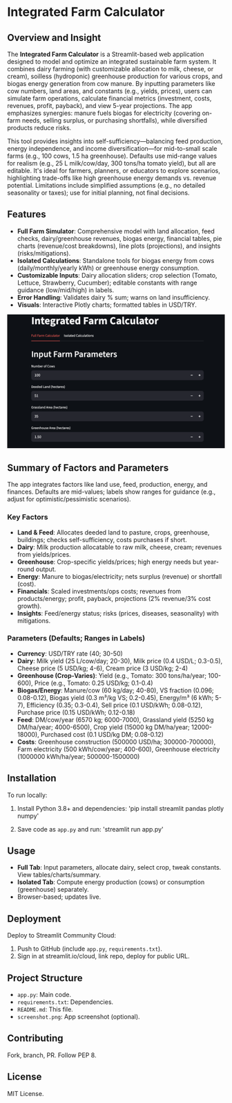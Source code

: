 # Integrated Farm Calculator

## Overview and Insight
The **Integrated Farm Calculator** is a Streamlit-based web application designed to model and optimize an integrated sustainable farm system. It combines dairy farming (with customizable allocation to milk, cheese, or cream), soilless (hydroponic) greenhouse production for various crops, and biogas energy generation from cow manure. By inputting parameters like cow numbers, land areas, and constants (e.g., yields, prices), users can simulate farm operations, calculate financial metrics (investment, costs, revenues, profit, payback), and view 5-year projections. The app emphasizes synergies: manure fuels biogas for electricity (covering on-farm needs, selling surplus, or purchasing shortfalls), while diversified products reduce risks.

This tool provides insights into self-sufficiency—balancing feed production, energy independence, and income diversification—for mid-to-small scale farms (e.g., 100 cows, 1.5 ha greenhouse). Defaults use mid-range values for realism (e.g., 25 L milk/cow/day, 300 tons/ha tomato yield), but all are editable. It's ideal for farmers, planners, or educators to explore scenarios, highlighting trade-offs like high greenhouse energy demands vs. revenue potential. Limitations include simplified assumptions (e.g., no detailed seasonality or taxes); use for initial planning, not final decisions.

## Features
- **Full Farm Simulator**: Comprehensive model with land allocation, feed checks, dairy/greenhouse revenues, biogas energy, financial tables, pie charts (revenue/cost breakdowns), line plots (projections), and insights (risks/mitigations).
- **Isolated Calculations**: Standalone tools for biogas energy from cows (daily/monthly/yearly kWh) or greenhouse energy consumption.
- **Customizable Inputs**: Dairy allocation sliders; crop selection (Tomato, Lettuce, Strawberry, Cucumber); editable constants with range guidance (low/mid/high) in labels.
- **Error Handling**: Validates dairy % sum; warns on land insufficiency.
- **Visuals**: Interactive Plotly charts; formatted tables in USD/TRY.

![Screenshot of the App](figures/screenshot.png)

## Summary of Factors and Parameters
The app integrates factors like land use, feed, production, energy, and finances. Defaults are mid-values; labels show ranges for guidance (e.g., adjust for optimistic/pessimistic scenarios).

### Key Factors
- **Land & Feed**: Allocates deeded land to pasture, crops, greenhouse, buildings; checks self-sufficiency, costs purchases if short.
- **Dairy**: Milk production allocatable to raw milk, cheese, cream; revenues from yields/prices.
- **Greenhouse**: Crop-specific yields/prices; high energy needs but year-round output.
- **Energy**: Manure to biogas/electricity; nets surplus (revenue) or shortfall (cost).
- **Financials**: Scaled investments/ops costs; revenues from products/energy; profit, payback, projections (2% revenue/3% cost growth).
- **Insights**: Feed/energy status; risks (prices, diseases, seasonality) with mitigations.

### Parameters (Defaults; Ranges in Labels)
- **Currency**: USD/TRY rate (40; 30-50)
- **Dairy**: Milk yield (25 L/cow/day; 20-30), Milk price (0.4 USD/L; 0.3-0.5), Cheese price (5 USD/kg; 4-6), Cream price (3 USD/kg; 2-4)
- **Greenhouse (Crop-Varies)**: Yield (e.g., Tomato: 300 tons/ha/year; 100-600), Price (e.g., Tomato: 0.25 USD/kg; 0.1-0.4)
- **Biogas/Energy**: Manure/cow (60 kg/day; 40-80), VS fraction (0.096; 0.08-0.12), Biogas yield (0.3 m³/kg VS; 0.2-0.45), Energy/m³ (6 kWh; 5-7), Efficiency (0.35; 0.3-0.4), Sell price (0.1 USD/kWh; 0.08-0.12), Purchase price (0.15 USD/kWh; 0.12-0.18)
- **Feed**: DM/cow/year (6570 kg; 6000-7000), Grassland yield (5250 kg DM/ha/year; 4000-6500), Crop yield (15000 kg DM/ha/year; 12000-18000), Purchased cost (0.1 USD/kg DM; 0.08-0.12)
- **Costs**: Greenhouse construction (500000 USD/ha; 300000-700000), Farm electricity (500 kWh/cow/year; 400-600), Greenhouse electricity (1000000 kWh/ha/year; 500000-1500000)

## Installation
To run locally:

1. Install Python 3.8+ and dependencies:
'pip install streamlit pandas plotly numpy'

3. Save code as `app.py` and run:
'streamlit run app.py'


## Usage
- **Full Tab**: Input parameters, allocate dairy, select crop, tweak constants. View tables/charts/summary.
- **Isolated Tab**: Compute energy production (cows) or consumption (greenhouse) separately.
- Browser-based; updates live.

## Deployment
Deploy to Streamlit Community Cloud:
1. Push to GitHub (include `app.py`, `requirements.txt`).
2. Sign in at streamlit.io/cloud, link repo, deploy for public URL.

## Project Structure
- `app.py`: Main code.
- `requirements.txt`: Dependencies.
- `README.md`: This file.
- `screenshot.png`: App screenshot (optional).

## Contributing
Fork, branch, PR. Follow PEP 8.

## License
MIT License.

